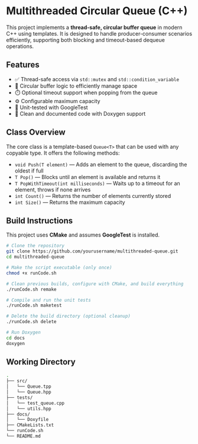 # Multithreaded Circular Queue (C++)

This project implements a **thread-safe, circular buffer queue** in modern C++ using templates. It is designed to handle producer-consumer scenarios efficiently, supporting both blocking and timeout-based dequeue operations.

## Features

- ✅ Thread-safe access via `std::mutex` and `std::condition_variable`
- 🔄 Circular buffer logic to efficiently manage space
- ⏱️ Optional timeout support when popping from the queue
- ⚙️ Configurable maximum capacity
- 🧪 Unit-tested with GoogleTest
- 🧼 Clean and documented code with Doxygen support

## Class Overview

The core class is a template-based `Queue<T>` that can be used with any copyable type. It offers the following methods:

- `void Push(T element)` — Adds an element to the queue, discarding the oldest if full
- `T Pop()` — Blocks until an element is available and returns it
- `T PopWithTimeout(int milliseconds)` — Waits up to a timeout for an element, throws if none arrives
- `int Count()` — Returns the number of elements currently stored
- `int Size()` — Returns the maximum capacity

## Build Instructions

This project uses **CMake** and assumes **GoogleTest** is installed.

```bash
# Clone the repository
git clone https://github.com/yourusername/multithreaded-queue.git
cd multithreaded-queue

# Make the script executable (only once)
chmod +x runCode.sh

# Clean previous builds, configure with CMake, and build everything
./runCode.sh remake

# Compile and run the unit tests
./runCode.sh maketest

# Delete the build directory (optional cleanup)
./runCode.sh delete

# Run Doxygen
cd docs
doxygen
```

## Working Directory
```bash
.
├── src/
│   └── Queue.tpp
│   └── Queue.hpp
├── tests/
│   └── test_queue.cpp
│   └── utils.hpp
├── docs/
│   └── Doxyfile
├── CMakeLists.txt
└── runCode.sh
└── README.md

```
